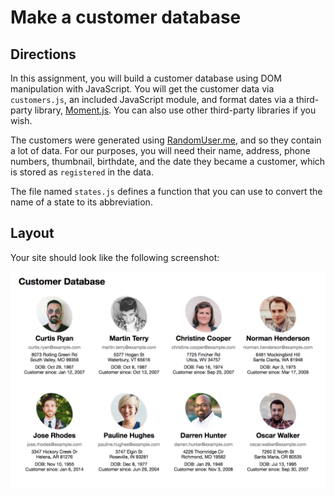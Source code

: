 # Make a customer database

## Directions

In this assignment, you will build a customer database using DOM manipulation with JavaScript. You will get the customer data via `customers.js`, an included JavaScript module, and format dates via a third-party library, [Moment.js](http://momentjs.com/). You can also use other third-party libraries if you wish.

The customers were generated using [RandomUser.me](https://randomuser.me/), and so they contain a lot of data. For our purposes, you will need their name, address, phone numbers, thumbnail, birthdate, and the date they became a customer, which is stored as `registered` in the data.

The file named `states.js` defines a function that you can use to convert the name of a state to its abbreviation.

## Layout

Your site should look like the following screenshot:

![example screenshot](screenshot.png)
